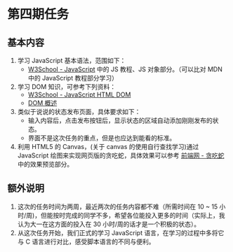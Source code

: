 # 第四期任务

## 基本内容

1. 学习 JavaScript 基本语法，范围如下：
   - [W3School - JavaScript](http://www.w3school.com.cn/js/) 中的 JS 教程、JS 对象部分。（可以比对 MDN 中的 JavaScript 教程部分学习）
2. 学习 DOM 知识，可参考下列资料：
   - [W3School - JavaScript HTML DOM](http://www.w3school.com.cn/js/js_htmldom.asp)
   - [DOM 概述](https://developer.mozilla.org/zh-CN/docs/Web/API/Document_Object_Model/Introduction)
3. 类似于说说的状态发布页面，具体要求如下：
   - 输入内容后，点击发布按钮后，显示状态的区域自动添加刚刚发布的状态。
   - 界面不是这次任务的重点，但是也应达到能看的标准。
4. 利用 HTML5 的 Canvas，(关于 canvas 的使用自行查找学习)通过 JavaScript 绘图来实现网页版的贪吃蛇，具体效果可以参考 [前端网 - 贪吃蛇](http://www.w3cfuns.com/notes/18205/42db621f4942cfea3544ace2d25cde1c.html) 中的效果预览部分。

## 额外说明

1. 这次的任务时间为两周，最近两次的任务内容都不难（所需时间在 10 ~ 15 小时/周)，但能按时完成的同学不多，希望各位能投入更多的时间（实际上，我认为大一在这方面的投入在 30 小时/周的话才是一个积极的状态）。
2. 从这次任务开始，我们正式的学习 JavaScript 语言，在学习的过程中多将它与 C 语言进行对比，感受脚本语言的不同与便利。